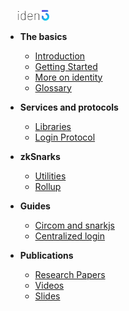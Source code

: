 
[<img src="./imgs/iden3-icon2.png" style="width: 50px; margin-left: 20px;">](/)

- **The basics**
    - [Introduction](basics/introduction.md)
	- [Getting Started](basics/getting-started.md)
	- [More on identity](basics/more-on-identity.md)
	- [Glossary](basics/glossary.md)
	
- **Services and protocols**
	- [Libraries](services/libraries.md)
	- [Login Protocol](services/login-protocol.md)
	
- **zkSnarks**
    - [Utilities](zksnarks/utilities.md)
	- [Rollup](zksnarks/rollup.md)

- **Guides**
	- [Circom and snarkjs](guides/circom-and-snarkjs.md)
	- [Centralized login](guides/centralized-login.md)
	
- **Publications**
	- [Research Papers](publications/publications.md#researchpapers)
	- [Videos](publications/publications.md#videos)
	- [Slides](publications/publications.md#slides)
		

